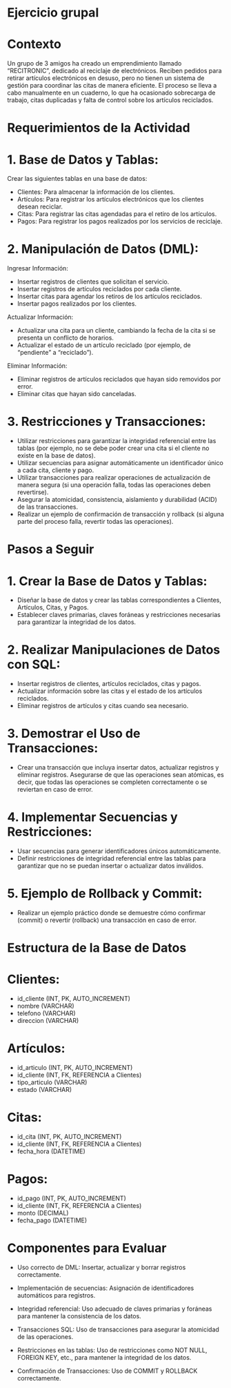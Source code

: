 # Ejercicio grupal
# Contexto

Un grupo de 3 amigos ha creado un emprendimiento llamado “RECITRONIC”, dedicado al reciclaje de electrónicos. Reciben pedidos para retirar artículos electrónicos en desuso, pero no tienen un sistema de gestión para coordinar las citas de manera eficiente. El proceso se lleva a cabo manualmente en un cuaderno, lo que ha ocasionado sobrecarga de trabajo, citas duplicadas y falta de control sobre los artículos reciclados.

# Requerimientos de la Actividad

# 1. Base de Datos y Tablas:

Crear las siguientes tablas en una base de datos:

- Clientes: Para almacenar la información de los clientes.
- Artículos: Para registrar los artículos electrónicos que los clientes desean reciclar.
- Citas: Para registrar las citas agendadas para el retiro de los artículos.
- Pagos: Para registrar los pagos realizados por los servicios de reciclaje.

# 2. Manipulación de Datos (DML):

Ingresar Información:

- Insertar registros de clientes que solicitan el servicio.
- Insertar registros de artículos reciclados por cada cliente.
- Insertar citas para agendar los retiros de los artículos reciclados.
- Insertar pagos realizados por los clientes.

Actualizar Información:

- Actualizar una cita para un cliente, cambiando la fecha de la cita si se presenta un conflicto de horarios.
- Actualizar el estado de un artículo reciclado (por ejemplo, de “pendiente” a “reciclado”).

Eliminar Información:

- Eliminar registros de artículos reciclados que hayan sido removidos por error.
- Eliminar citas que hayan sido canceladas.

# 3. Restricciones y Transacciones:

- Utilizar restricciones para garantizar la integridad referencial entre las tablas (por ejemplo, no se debe poder crear una cita si el cliente no existe en la base de datos).
- Utilizar secuencias para asignar automáticamente un identificador único a cada cita, cliente y pago.
- Utilizar transacciones para realizar operaciones de actualización de manera segura (si una operación falla, todas las operaciones deben revertirse).
- Asegurar la atomicidad, consistencia, aislamiento y durabilidad (ACID) de las transacciones.
- Realizar un ejemplo de confirmación de transacción y rollback (si alguna parte del proceso falla, revertir todas las operaciones).

# Pasos a Seguir

# 1. Crear la Base de Datos y Tablas:

- Diseñar la base de datos y crear las tablas correspondientes a Clientes, Artículos, Citas, y Pagos.
- Establecer claves primarias, claves foráneas y restricciones necesarias para garantizar la integridad de los datos.

# 2. Realizar Manipulaciones de Datos con SQL:

- Insertar registros de clientes, artículos reciclados, citas y pagos.
- Actualizar información sobre las citas y el estado de los artículos reciclados.
- Eliminar registros de artículos y citas cuando sea necesario.

# 3. Demostrar el Uso de Transacciones:

- Crear una transacción que incluya insertar datos, actualizar registros y eliminar registros. Asegurarse de que las operaciones sean atómicas, es decir, que todas las operaciones se completen correctamente o se reviertan en caso de error.

# 4. Implementar Secuencias y Restricciones:

- Usar secuencias para generar identificadores únicos automáticamente.
- Definir restricciones de integridad referencial entre las tablas para garantizar que no se puedan insertar o actualizar datos inválidos.

# 5. Ejemplo de Rollback y Commit:

- Realizar un ejemplo práctico donde se demuestre cómo confirmar (commit) o revertir (rollback) una transacción en caso de error.

# Estructura de la Base de Datos

# Clientes:

- id_cliente (INT, PK, AUTO_INCREMENT)
- nombre (VARCHAR)
- telefono (VARCHAR)
- direccion (VARCHAR)

# Artículos:

- id_articulo (INT, PK, AUTO_INCREMENT)
- id_cliente (INT, FK, REFERENCIA a Clientes)
- tipo_articulo (VARCHAR)
- estado (VARCHAR)

# Citas:

- id_cita (INT, PK, AUTO_INCREMENT)
- id_cliente (INT, FK, REFERENCIA a Clientes)
- fecha_hora (DATETIME)

# Pagos:

- id_pago (INT, PK, AUTO_INCREMENT)
- id_cliente (INT, FK, REFERENCIA a Clientes)
- monto (DECIMAL)
- fecha_pago (DATETIME)

# Componentes para Evaluar

- Uso correcto de DML: Insertar, actualizar y borrar registros correctamente.

- Implementación de secuencias: Asignación de identificadores automáticos para registros.

- Integridad referencial: Uso adecuado de claves primarias y foráneas para mantener la consistencia de los datos.

- Transacciones SQL: Uso de transacciones para asegurar la atomicidad de las operaciones.

- Restricciones en las tablas: Uso de restricciones como NOT NULL, FOREIGN KEY, etc., para mantener la integridad de los datos.

- Confirmación de Transacciones: Uso de COMMIT y ROLLBACK correctamente.

